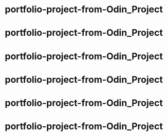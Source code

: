 # portfolio-project-from-Odin_Project
# portfolio-project-from-Odin_Project
# portfolio-project-from-Odin_Project
# portfolio-project-from-Odin_Project
# portfolio-project-from-Odin_Project
# portfolio-project-from-Odin_Project
